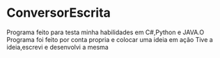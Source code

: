 # ConversorEscrita

Programa feito para testa minha habilidades em C#,Python e JAVA.O Programa foi feito por conta propria e colocar uma ideia em ação 
Tive a ideia,escrevi e desenvolvi a mesma 
